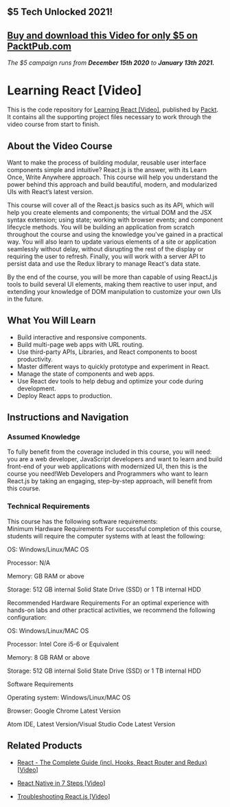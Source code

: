 ## $5 Tech Unlocked 2021!
[Buy and download this Video for only $5 on PacktPub.com](https://www.packtpub.com/product/learning-react-video/9781789612684)
-----
*The $5 campaign         runs from __December 15th 2020__ to __January 13th 2021.__*

# Learning React [Video]
This is the code repository for [Learning React [Video]](https://www.packtpub.com/web-development/learning-react-video?utm_source=github&utm_medium=repository&utm_campaign=9781789612684), published by [Packt](https://www.packtpub.com/?utm_source=github). It contains all the supporting project files necessary to work through the video course from start to finish.
## About the Video Course
Want to make the process of building modular, reusable user interface components simple and intuitive? React.js is the answer, with its Learn Once, Write Anywhere approach. This course will help you understand the power behind this approach and build beautiful, modern, and modularized UIs with React’s latest version.

This course will cover all of the React.js basics such as its API, which will help you create elements and components; the virtual DOM and the JSX syntax extension; using state; working with browser events; and component lifecycle methods. You will be building an application from scratch throughout the course and using the knowledge you've gained in a practical way. You will also learn to update various elements of a site or application seamlessly without delay, without disrupting the rest of the display or requiring the user to refresh. Finally, you will work with a server API to persist data and use the Redux library to manage React's data state.

By the end of the course, you will be more than capable of using ReactJ.js tools to build several UI elements, making them reactive to user input, and extending your knowledge of DOM manipulation to customize your own UIs in the future.



<H2>What You Will Learn</H2>
<DIV class=book-info-will-learn-text>
<UL>
<LI>Build interactive and responsive components. 
<LI>Build multi-page web apps with URL routing. 
<LI>Use third-party APIs, Libraries, and React components to boost productivity. 
<LI>Master different ways to quickly prototype and experiment in React. 
<LI>Manage the state of components and web apps. 
<LI>Use React dev tools to help debug and optimize your code during development. 
<LI>Deploy React apps to production. </LI></UL></DIV>

## Instructions and Navigation
### Assumed Knowledge
To fully benefit from the coverage included in this course, you will need:<br/>
 you are a web developer, JavaScript developers and want to learn and build front-end of your web applications with modernized UI, then this is the course you need!Web Developers and Programmers who want to learn React.js by taking an engaging, step-by-step approach, will benefit from this course.
### Technical Requirements
This course has the following software requirements:<br/>
Minimum Hardware Requirements
For successful completion of this course, students will require the computer systems with at least the following:


OS: Windows/Linux/MAC OS



Processor: N/A



Memory:  GB RAM or above



Storage: 512 GB internal Solid State Drive (SSD) or 1 TB internal HDD


Recommended Hardware Requirements
For an optimal experience with hands-on labs and other practical activities, we recommend the following configuration:


OS: Windows/Linux/MAC OS



Processor: Intel Core i5-6 or Equivalent



Memory: 8 GB RAM or above



Storage: 512 GB internal Solid State Drive (SSD) or 1 TB internal HDD


Software Requirements

Operating system: Windows/Linux/MAC OS



Browser: Google Chrome Latest Version



Atom IDE, Latest Version/Visual Studio Code Latest Version




## Related Products
* [React - The Complete Guide (incl. Hooks, React Router and Redux) [Video]](https://www.packtpub.com/application-development/react-complete-guide-incl-hooks-react-router-and-redux-video?utm_source=github&utm_medium=repository&utm_campaign=9781789132229)

* [React Native in 7 Steps [Video]](https://www.packtpub.com/application-development/react-native-7-steps-video?utm_source=github&utm_medium=repository&utm_campaign=9781789139075)

* [Troubleshooting React.js [Video]](https://www.packtpub.com/application-development/troubleshooting-reactjs-video?utm_source=github&utm_medium=repository&utm_campaign=9781788996754)

